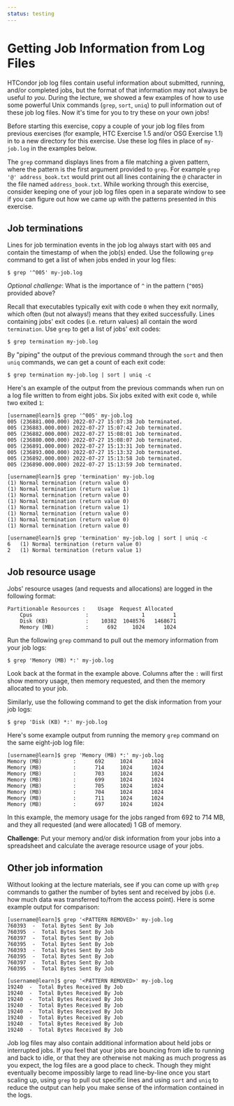 ```yaml
---
status: testing
---
```


<style type="text/css">
  pre em { font-style: normal; background-color: yellow; }
  pre strong { font-style: normal; font-weight: bold; color: \#008; }
</style>

Getting Job Information from Log Files
======================================

HTCondor job log files contain useful information about submitted, running, and/or completed jobs, but the format of that information may not always be useful *to you*. During the lecture, we showed a few examples of how to use some powerful Unix commands (`grep`, `sort`, `uniq`) to pull information out of these job log files. Now it's time for you to try these on your own jobs!

Before starting this exercise, copy a couple of your job log files from previous exercises (for example, HTC Exercise 1.5 and/or OSG Exercise 1.1) in to a new directory for this exercise. Use these log files in place of `my-job.log` in the examples below.

The `grep` command displays lines from a file matching a given pattern, where the pattern is the first argument provided to `grep`. For example `grep '@' address_book.txt` would print out all lines containing the `@` character in the file named `address_book.txt`. While working through this exercise, consider keeping one of your job log files open in a separate window to see if you can figure out how we came up with the patterns presented in this exercise.

Job terminations
----------------

Lines for job termination events in the job log always start with `005` and contain the timestamp of when the job(s) ended. Use the following `grep` command to get a list of when jobs ended in your log files:

``` console
$ grep '^005' my-job.log
```

*Optional challenge*: What is the importance of `^` in the pattern (`^005`) provided above?

Recall that executables typically exit with code `0` when they exit normally, which often (but not always!) means that they exited successfully. Lines containing jobs' exit codes (i.e. return values) all contain the word `termination`. Use `grep` to get a list of jobs' exit codes:

``` console
$ grep termination my-job.log
```

By "piping" the output of the previous command through the `sort` and then `uniq` commands, we can get a count of each exit code:

``` console
$ grep termination my-job.log | sort | uniq -c
```

Here's an example of the output from the previous commands when run on a log file written to from eight jobs. Six jobs exited with exit code `0`, while two exited `1`:

``` console
[username@learn]$ grep '^005' my-job.log
005 (236881.000.000) 2022-07-27 15:07:38 Job terminated.
005 (236883.000.000) 2022-07-27 15:07:42 Job terminated.
005 (236882.000.000) 2022-07-27 15:08:01 Job terminated.
005 (236880.000.000) 2022-07-27 15:08:07 Job terminated.
005 (236891.000.000) 2022-07-27 15:13:31 Job terminated.
005 (236893.000.000) 2022-07-27 15:13:32 Job terminated.
005 (236892.000.000) 2022-07-27 15:13:58 Job terminated.
005 (236890.000.000) 2022-07-27 15:13:59 Job terminated.

[username@learn]$ grep 'termination' my-job.log
(1) Normal termination (return value 0)
(1) Normal termination (return value 1)
(1) Normal termination (return value 0)
(1) Normal termination (return value 0)
(1) Normal termination (return value 1)
(1) Normal termination (return value 0)
(1) Normal termination (return value 0)
(1) Normal termination (return value 0)

[username@learn]$ grep 'termination' my-job.log | sort | uniq -c
6   (1) Normal termination (return value 0)
2   (1) Normal termination (return value 1)
```

Job resource usage
------------------

Jobs' resource usages (and requests and allocations) are logged in the following format:

``` file
Partitionable Resources :    Usage  Request Allocated
    Cpus                 :                 1         1
    Disk (KB)            :    10382  1048576   1468671
    Memory (MB)          :      692     1024      1024
```

Run the following `grep` command to pull out the memory information from your job logs:

``` console
$ grep 'Memory (MB) *:' my-job.log
```

Look back at the format in the example above. Columns after the `:` will first show memory usage, then memory requested, and then the memory allocated to your job.

Similarly, use the following command to get the disk information from your job logs:

``` console
$ grep 'Disk (KB) *:' my-job.log
```

Here's some example output from running the memory `grep` command on the same eight-job log file:

``` console
[username@learn]$ grep 'Memory (MB) *:' my-job.log
Memory (MB)          :      692     1024      1024 
Memory (MB)          :      714     1024      1024 
Memory (MB)          :      703     1024      1024 
Memory (MB)          :      699     1024      1024 
Memory (MB)          :      705     1024      1024 
Memory (MB)          :      704     1024      1024 
Memory (MB)          :      711     1024      1024 
Memory (MB)          :      697     1024      1024 
```

In this example, the memory usage for the jobs ranged from 692 to 714 MB, and they all requested (and were allocated) 1 GB of memory.

**Challenge**: Put your memory and/or disk information from your jobs into a spreadsheet and calculate the average resource usage of your jobs.

Other job information
---------------------

Without looking at the lecture materials, see if you can come up with `grep` commands to gather the number of bytes sent and received by jobs (i.e. how much data was transferred to/from the access point). Here is some example output for comparison:

``` console
[username@learn]$ grep '<PATTERN REMOVED>' my-job.log
760393  -  Total Bytes Sent By Job
760395  -  Total Bytes Sent By Job
760397  -  Total Bytes Sent By Job
760395  -  Total Bytes Sent By Job
760393  -  Total Bytes Sent By Job
760395  -  Total Bytes Sent By Job
760397  -  Total Bytes Sent By Job
760395  -  Total Bytes Sent By Job

[username@learn]$ grep '<PATTERN REMOVED>' my-job.log
19240  -  Total Bytes Received By Job
19240  -  Total Bytes Received By Job
19240  -  Total Bytes Received By Job
19240  -  Total Bytes Received By Job
19240  -  Total Bytes Received By Job
19240  -  Total Bytes Received By Job
19240  -  Total Bytes Received By Job
19240  -  Total Bytes Received By Job
```

Job log files may also contain additional information about held jobs or interrupted jobs. If you feel that your jobs are bouncing from idle to running and back to idle, or that they are otherwise not making as much progress as you expect, the log files are a good place to check. Though they might eventually become impossibly large to read line-by-line once you start scaling up, using `grep` to pull out specific lines and using `sort` and `uniq` to reduce the output can help you make sense of the information contained in the logs.